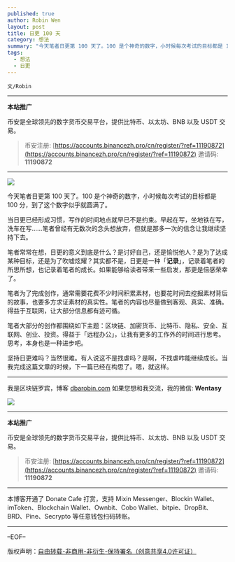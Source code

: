 ```yaml
---
published: true
author: Robin Wen
layout: post
title: 日更 100 天
category: 想法
summary: "今天笔者日更第 100 天了。100 是个神奇的数字，小时候每次考试的目标都是 100 分，到了这个数字似乎就圆满了。当日更已经形成习惯，写作的时间地点就早已不是约束。早起在写，坐地铁在写，洗车在写……笔者曾经有无数次的念头想放弃，但就是那多一次的信念让我继续坚持下去。坚持日更难吗？当然很难。有人说这不是找虐吗？是啊，不找虐咋能继续成长。当我完成这篇文章的时候，下一篇已经在构思了。嗯，就这样。"
tags:
  - 想法
  - 日更
---
```


`文/Robin`

***

**本站推广**

币安是全球领先的数字货币交易平台，提供比特币、以太坊、BNB 以及 USDT 交易。

> 币安注册: [https://accounts.binancezh.pro/cn/register/?ref=11190872](https://accounts.binancezh.pro/cn/register/?ref=11190872)
> 邀请码: **11190872**

***

![](https://cdn.dbarobin.com/gebfnoc.png)

今天笔者日更第 100 天了。100 是个神奇的数字，小时候每次考试的目标都是 100 分，到了这个数字似乎就圆满了。

当日更已经形成习惯，写作的时间地点就早已不是约束。早起在写，坐地铁在写，洗车在写……笔者曾经有无数次的念头想放弃，但就是那多一次的信念让我继续坚持下去。

笔者常常在想，日更的意义到底是什么？是讨好自己，还是愉悦他人？是为了达成某种目标，还是为了吹嘘炫耀？其实都不是，日更是一种「**记录**」，记录着笔者的所思所想，也记录着笔者的成长。如果能够给读者带来一些启发，那更是倍感荣幸了。

笔者为了完成创作，通常需要花费不少时间积累素材，也要花时间去挖掘素材背后的故事，也要多方求证素材的真实性。笔者的内容也尽量做到客观、真实、准确。得益于互联网，让大部分信息都有迹可循。

笔者大部分的创作都围绕如下主题：区块链、加密货币、比特币、隐私、安全、互联网、创业、投资。得益于「远程办公」，让我有更多的工作外的时间进行思考。思考，本身也是一种进步吧。

坚持日更难吗？当然很难。有人说这不是找虐吗？是啊，不找虐咋能继续成长。当我完成这篇文章的时候，下一篇已经在构思了。嗯，就这样。

***

我是区块链罗宾，博客 [dbarobin.com](https://dbarobin.com/)
如果您想和我交流，我的微信: **Wentasy**

![](https://cdn.dbarobin.com/v4yywe2.png)

***

**本站推广**

币安是全球领先的数字货币交易平台，提供比特币、以太坊、BNB 以及 USDT 交易。

> 币安注册: [https://accounts.binancezh.pro/cn/register/?ref=11190872](https://accounts.binancezh.pro/cn/register/?ref=11190872)
> 邀请码: **11190872**

***

本博客开通了 Donate Cafe 打赏，支持 Mixin Messenger、Blockin Wallet、imToken、Blockchain Wallet、Ownbit、Cobo Wallet、bitpie、DropBit、BRD、Pine、Secrypto 等任意钱包扫码转账。

<center>
    <div class="--donate-button"
         data-button-id="f8b9df0d-af9a-460d-8258-d3f435445075"
    ></div>
</center>

***

–EOF–

版权声明：[自由转载-非商用-非衍生-保持署名（创意共享4.0许可证）](http://creativecommons.org/licenses/by-nc-nd/4.0/deed.zh)